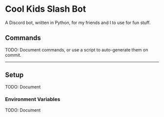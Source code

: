 # Cool Kids Slash Bot

A Discord bot, written in Python, for my friends and I to use for fun stuff.

## Commands

TODO: Document commands, or use a script to auto-generate them on commit.

---

## Setup

TODO: Document

### Environment Variables

TODO: Document
